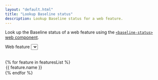 ```yaml
---
layout: "default.html"
title: "Lookup Baseline status"
description: Lookup Baseline status for a web feature.
---
```


Look up the Baseline status of a web feature using the [`<baseline-status>` web component](https://github.com/web-platform-dx/baseline-status).

<label for="feature-select">Web feature</label>
<select name="feature" id="feature-select">

  <option value=""></option>
  {% for feature in featuresList %}
  <option value="{{ feature.key }}">{{ feature.name }}</option>
  {% endfor %}
</select>

<div id="status-container">
</div>

<script src="https://cdn.jsdelivr.net/npm/baseline-status@1.0.4/baseline-status.min.js" type="module"></script>

<script>
  const select = document.getElementById('feature-select');
  const container = document.getElementById('status-container');

  select.addEventListener('change', (e) => {
    removeStatusElement();
    const newKey = e.target.value;
    if (newKey) {
      addStatusElement(newKey);
    }
  });

  function removeStatusElement() {
    const elems = container.getElementsByTagName('baseline-status');
    for (const elem of elems) {
      elem.remove();
    }
  }

  function addStatusElement(featureId) {
    const elem = document.createElement('baseline-status');
    elem.setAttribute('featureId', featureId);
    container.appendChild(elem);
  }
</script>
